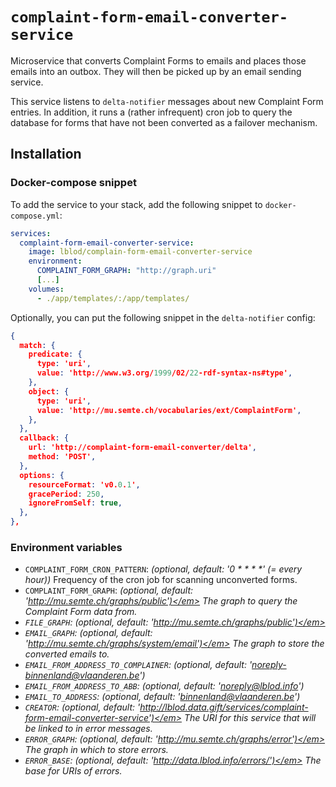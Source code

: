 # `complaint-form-email-converter-service`

Microservice that converts Complaint Forms to emails and places those emails
into an outbox. They will then be picked up by an email sending service.

This service listens to `delta-notifier` messages about new Complaint Form
entries. In addition, it runs a (rather infrequent) cron job to query the
database for forms that have not been converted as a failover mechanism.

## Installation

### Docker-compose snippet

To add the service to your stack, add the following snippet to
`docker-compose.yml`:

```yaml
services:
  complaint-form-email-converter-service:
    image: lblod/complain-form-email-converter-service
    environment:
      COMPLAINT_FORM_GRAPH: "http://graph.uri"
      [...]
    volumes:
      - ./app/templates/:/app/templates/
```

Optionally, you can put the following snippet in the `delta-notifier` config:

```json
{
  match: {
    predicate: {
      type: 'uri',
      value: 'http://www.w3.org/1999/02/22-rdf-syntax-ns#type',
    },
    object: {
      type: 'uri',
      value: 'http://mu.semte.ch/vocabularies/ext/ComplaintForm',
    },
  },
  callback: {
    url: 'http://complaint-form-email-converter/delta',
    method: 'POST',
  },
  options: {
    resourceFormat: 'v0.0.1',
    gracePeriod: 250,
    ignoreFromSelf: true,
  },
},

```

### Environment variables

* `COMPLAINT_FORM_CRON_PATTERN`: <em>(optional, default: '0 * * * *' (= every
  hour))</em> Frequency of the cron job for scanning unconverted forms.
* `COMPLAINT_FORM_GRAPH`: <em>(optional, default:
  'http://mu.semte.ch/graphs/public')</em> The graph to query the Complaint
  Form data from.
* `FILE_GRAPH`: <em>(optional, default:
  'http://mu.semte.ch/graphs/public')</em>
* `EMAIL_GRAPH`: <em>(optional, default:
  'http://mu.semte.ch/graphs/system/email')</em> The graph to store the
  converted emails to.
* `EMAIL_FROM_ADDRESS_TO_COMPLAINER`: <em>(optional, default:
  'noreply-binnenland@vlaanderen.be')</em>
* `EMAIL_FROM_ADDRESS_TO_ABB`: <em>(optional, default:
  'noreply@lblod.info')</em>
* `EMAIL_TO_ADDRESS`: <em>(optional, default: 'binnenland@vlaanderen.be')</em>
* `CREATOR`: <em>(optional, default:
  'http://lblod.data.gift/services/complaint-form-email-converter-service')</em>
  The URI for this service that will be linked to in error messages.
* `ERROR_GRAPH`: <em>(optional, default:
  'http://mu.semte.ch/graphs/error')</em> The graph in which to store errors.
* `ERROR_BASE`: <em>(optional, default: 'http://data.lblod.info/errors/')</em>
  The base for URIs of errors.
